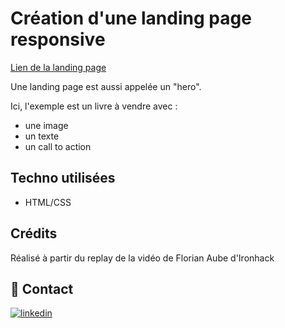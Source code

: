 # Création d'une landing page responsive

[Lien de la landing page](https://varesva.github.io/book_landing_page_exercise/)

Une landing page est aussi appelée un "hero".

Ici, l'exemple est un livre à vendre avec : 
* une image
* un texte
* un call to action


## Techno utilisées

* HTML/CSS

## Crédits
Réalisé à partir du replay de la vidéo de Florian Aube d'Ironhack

## 💬 Contact
[![linkedin](https://img.shields.io/badge/linkedin-0A66C2?style=for-the-badge&logo=linkedin&logoColor=white)](https://www.linkedin.com/in/justine-tavares-vaz-994963190)